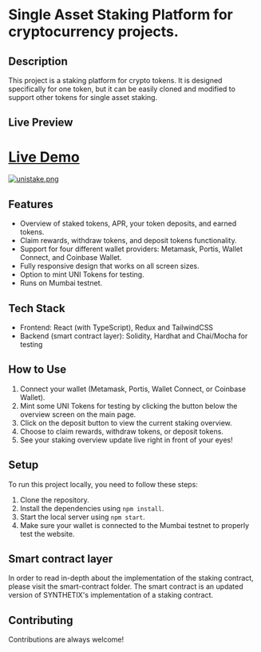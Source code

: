 # Single Asset Staking Platform for cryptocurrency projects.

## Description

This project is a staking platform for crypto tokens. It is designed specifically for one token, but it can be easily cloned and modified to support other tokens for single asset staking.

## Live Preview

# [Live Demo](https://staking-platform-eight.vercel.app/)

[![unistake.png](https://i.postimg.cc/1XYYSSLZ/unistake.png)](https://postimg.cc/Wqg7mBN9)

## Features

- Overview of staked tokens, APR, your token deposits, and earned tokens.
- Claim rewards, withdraw tokens, and deposit tokens functionality.
- Support for four different wallet providers: Metamask, Portis, Wallet Connect, and Coinbase Wallet.
- Fully responsive design that works on all screen sizes.
- Option to mint UNI Tokens for testing.
- Runs on Mumbai testnet.

## Tech Stack

- Frontend: React (with TypeScript), Redux and TailwindCSS
- Backend (smart contract layer): Solidity, Hardhat and Chai/Mocha for testing

## How to Use

1. Connect your wallet (Metamask, Portis, Wallet Connect, or Coinbase Wallet).
2. Mint some UNI Tokens for testing by clicking the button below the overview screen on the main page.
3. Click on the deposit button to view the current staking overview.
4. Choose to claim rewards, withdraw tokens, or deposit tokens.
5. See your staking overview update live right in front of your eyes!

## Setup

To run this project locally, you need to follow these steps:

1. Clone the repository.
2. Install the dependencies using `npm install`.
3. Start the local server using `npm start`.
4. Make sure your wallet is connected to the Mumbai testnet to properly test the website.

## Smart contract layer

In order to read in-depth about the implementation of the staking contract, please visit the smart-contract folder. The smart contract is an updated version of SYNTHETIX's implementation of a staking contract.

## Contributing

Contributions are always welcome!
